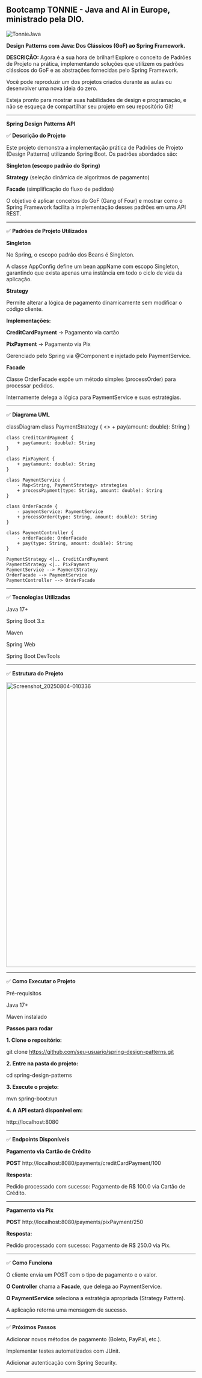 ## Bootcamp TONNIE - Java and AI in Europe, ministrado pela DIO.

![TonnieJava](https://github.com/user-attachments/assets/7fbcaae1-c7e0-4c3c-84a0-e7051de1a640)

**Design Patterns com Java: Dos Clássicos (GoF) ao Spring Framework.**


**DESCRIÇÃO:**
Agora é a sua hora de brilhar! Explore o conceito de Padrões de Projeto na prática, implementando soluções que utilizem os padrões clássicos do GoF e as abstrações fornecidas pelo Spring Framework. 

Você pode reproduzir um dos projetos criados durante as aulas ou desenvolver uma nova ideia do zero. 

Esteja pronto para mostrar suas habilidades de design e programação, e não se esqueça de compartilhar seu projeto em seu repositório Git!

---


**Spring Design Patterns API**

✅ **Descrição do Projeto**

Este projeto demonstra a implementação prática de Padrões de Projeto (Design Patterns) utilizando Spring Boot.
Os padrões abordados são:

**Singleton (escopo padrão do Spring)**

**Strategy** (seleção dinâmica de algoritmos de pagamento)

**Facade** (simplificação do fluxo de pedidos)


O objetivo é aplicar conceitos do GoF (Gang of Four) e mostrar como o Spring Framework facilita a implementação desses padrões em uma API REST.


---

✅ **Padrões de Projeto Utilizados**

**Singleton**

No Spring, o escopo padrão dos Beans é Singleton.

A classe AppConfig define um bean appName com escopo Singleton, garantindo que exista apenas uma instância em todo o ciclo de vida da aplicação.


**Strategy**

Permite alterar a lógica de pagamento dinamicamente sem modificar o código cliente.

**Implementações:**

**CreditCardPayment** → Pagamento via cartão

**PixPayment** → Pagamento via Pix


Gerenciado pelo Spring via @Component e injetado pelo PaymentService.


**Facade**

Classe OrderFacade expõe um método simples (processOrder) para processar pedidos.

Internamente delega a lógica para PaymentService e suas estratégias.



---

✅ **Diagrama UML**

classDiagram
    class PaymentStrategy {
        <<interface>>
        + pay(amount: double): String
    }

    class CreditCardPayment {
        + pay(amount: double): String
    }

    class PixPayment {
        + pay(amount: double): String
    }

    class PaymentService {
        - Map<String, PaymentStrategy> strategies
        + processPayment(type: String, amount: double): String
    }

    class OrderFacade {
        - paymentService: PaymentService
        + processOrder(type: String, amount: double): String
    }

    class PaymentController {
        - orderFacade: OrderFacade
        + pay(type: String, amount: double): String
    }

    PaymentStrategy <|.. CreditCardPayment
    PaymentStrategy <|.. PixPayment
    PaymentService --> PaymentStrategy
    OrderFacade --> PaymentService
    PaymentController --> OrderFacade

---

✅ **Tecnologias Utilizadas**

Java 17+

Spring Boot 3.x

Maven

Spring Web

Spring Boot DevTools



---

✅ **Estrutura do Projeto**

<img width="841" height="755" alt="Screenshot_20250804-010336" src="https://github.com/user-attachments/assets/27dac971-f731-4abc-b4f4-b26ed5bbfb85" />



---

✅ **Como Executar o Projeto**

Pré-requisitos

Java 17+

Maven instalado


**Passos para rodar**

**1. Clone o repositório:**

git clone https://github.com/seu-usuario/spring-design-patterns.git


**2. Entre na pasta do projeto:**

cd spring-design-patterns


**3. Execute o projeto:**

mvn spring-boot:run


**4. A API estará disponível em:**

http://localhost:8080




---

✅ **Endpoints Disponíveis**

**Pagamento via Cartão de Crédito**

**POST** http://localhost:8080/payments/creditCardPayment/100

**Resposta:**

Pedido processado com sucesso: Pagamento de R$ 100.0 via Cartão de Crédito.


---

**Pagamento via Pix**

**POST** http://localhost:8080/payments/pixPayment/250

**Resposta:**

Pedido processado com sucesso: Pagamento de R$ 250.0 via Pix.


---

✅ **Como Funciona**

O cliente envia um POST com o tipo de pagamento e o valor.

**O Controller** chama a **Facade**, que delega ao PaymentService.

**O PaymentService** seleciona a estratégia apropriada (Strategy Pattern).

A aplicação retorna uma mensagem de sucesso.



---

✅ **Próximos Passos**

Adicionar novos métodos de pagamento (Boleto, PayPal, etc.).

Implementar testes automatizados com JUnit.

Adicionar autenticação com Spring Security.



---

